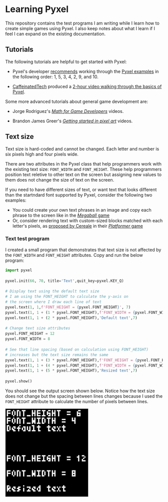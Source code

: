 # Learning Pyxel

This repository contains the test programs I am writing while I learn how to create simple games using Pyxel. I also keep notes about what I learn if I feel I can expand on the existing documentation.

## Tutorials

The following tutorials are helpful to get started with Pyxel:

* Pyxel's developer [recommends](https://discord.com/channels/697925198992900106/697925198992900109/930086207239622666) working through the [Pyxel examples](https://github.com/kitao/pyxel#try-pyxel-examples) in the following order: 1, 5, 3, 4, 2, 9, and 10.

* [CaffeinatedTech](https://twitter.com/CaffeinatedTech) produced a [2-hour video walking through the basics of Pyxel](https://youtu.be/Qg16VhEo2Qs).

Some more advanced tutorials about general game development are:

* Jorge Rodriguez's [*Math for Game Developers*](https://www.youtube.com/watch?v=-Fn4atv2NsQ&list=PLW3Zl3wyJwWOpdhYedlD-yCB7WQoHf-My&index=26) videos.

* Brandon James Greer's [*Getting started in pixel art*](https://www.youtube.com/playlist?list=PLxfQIomHccxvoTON6hXhfZyAUdFXd-z1P) videos.

## Text size

Text size is hard-coded and cannot be changed. Each letter and number is six pixels high and four pixels wide.

There are two attributes in the Pyxel class that help programmers work with the existing text size: `FONT_WIDTH` and `FONT_HEIGHT`. These help programmers position text reletive to other text on the screen but assigning new values to them does not change the size of text on the screen.

If you need to have different sizes of text, or want text that looks different than the startndard font supported by Pyxel, consider the following two examples:

* You could create your own text phrases in an image and copy each phrase to the screen like in the [*Megaball* game](https://github.com/helpcomputer/megaball)
* Or, consider rendering text with custom-sized blocks matched with each letter's pixels, as [proposed by Cereale](https://discord.com/channels/697925198992900106/698548784166207519/785495391026151444) in their [*Platformer* game](https://gitlab.com/Cereale/pyxel-jam-platformer)  

### Text test program

I created a small program that demonstrates that text size is not affected by the `FONT_WIDTH` and `FONT_HEIGHT` attributes. Copy and run the below program:

```python
import pyxel

pyxel.init(66, 70, title='Text',quit_key=pyxel.KEY_Q)

# Display text using the default text size
# I am using the FONT_HEIGHT to calculate the y-axis on
# the screen where I draw each line of text
pyxel.text(1, 1,f'FONT_HEIGHT = {pyxel.FONT_HEIGHT}', 7)
pyxel.text(1, 1 + (1 * pyxel.FONT_HEIGHT),f'FONT_WIDTH = {pyxel.FONT_WIDTH}', 7)
pyxel.text(1, 1 + (2 * pyxel.FONT_HEIGHT),'Default text',7)

# Change text size attributes
pyxel.FONT_HEIGHT = 12
pyxel.FONT_WIDTH = 8

# See that line spacing (based on calculation using FONT_HEIGHT)
# increases but the text size remains the same
pyxel.text(1, 1 + (3 * pyxel.FONT_HEIGHT),f'FONT_HEIGHT = {pyxel.FONT_HEIGHT}', 7)
pyxel.text(1, 1 + (4 * pyxel.FONT_HEIGHT),f'FONT_WIDTH = {pyxel.FONT_WIDTH}', 7)
pyxel.text(1, 1 + (5 * pyxel.FONT_HEIGHT),'Resized text',7)

pyxel.show()
```

You should see the output screen shown below. Notice how the text size does not change but the spacing between lines changes because I used the `FONT_HEIGHT` attribute to calculate the number of pixels between lines.

![Font size test](./assets/doc-images/text-size.png)



